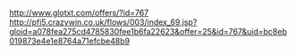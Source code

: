 http://www.glotxt.com/offers/?id=767
http://pfi5.crazywin.co.uk/flows/003/index_69.jsp?gloid=a078fea275cd4785830fee1b6fa22623&offer=25&id=767&uid=bc8eb019873e4e1e8764a71efcbe48b9
